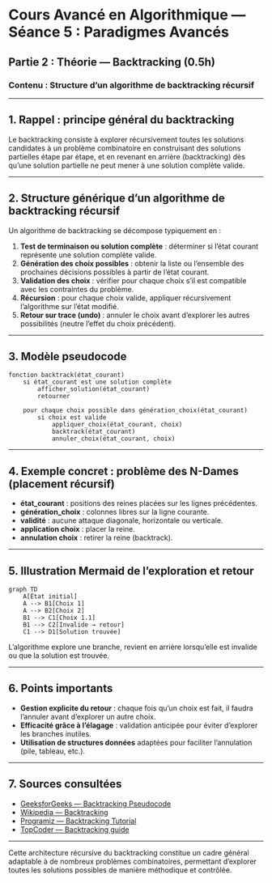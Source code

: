 # Cours Avancé en Algorithmique — Séance 5 : Paradigmes Avancés  
## Partie 2 : Théorie — Backtracking (0.5h)  
### Contenu : Structure d’un algorithme de backtracking récursif

---

## 1. Rappel : principe général du backtracking

Le backtracking consiste à explorer récursivement toutes les solutions candidates à un problème combinatoire en construisant des solutions partielles étape par étape, et en revenant en arrière (backtracking) dès qu’une solution partielle ne peut mener à une solution complète valide.

---

## 2. Structure générique d’un algorithme de backtracking récursif

Un algorithme de backtracking se décompose typiquement en :

1. **Test de terminaison ou solution complète** : déterminer si l’état courant représente une solution complète valide.
2. **Génération des choix possibles** : obtenir la liste ou l’ensemble des prochaines décisions possibles à partir de l’état courant.
3. **Validation des choix** : vérifier pour chaque choix s’il est compatible avec les contraintes du problème.
4. **Récursion** : pour chaque choix valide, appliquer récursivement l’algorithme sur l’état modifié.
5. **Retour sur trace (undo)** : annuler le choix avant d’explorer les autres possibilités (neutre l’effet du choix précédent).

---

## 3. Modèle pseudocode

```
fonction backtrack(état_courant)
    si état_courant est une solution complète
        afficher_solution(état_courant)
        retourner

    pour chaque choix possible dans génération_choix(état_courant)
        si choix est valide
            appliquer_choix(état_courant, choix)
            backtrack(état_courant)
            annuler_choix(état_courant, choix)
```

---

## 4. Exemple concret : problème des N-Dames (placement récursif)

- **état_courant** : positions des reines placées sur les lignes précédentes.
- **génération_choix** : colonnes libres sur la ligne courante.
- **validité** : aucune attaque diagonale, horizontale ou verticale.
- **application choix** : placer la reine.
- **annulation choix** : retirer la reine (backtrack).

---

## 5. Illustration Mermaid de l’exploration et retour

```mermaid
graph TD
    A[État initial]
    A --> B1[Choix 1]
    A --> B2[Choix 2]
    B1 --> C1[Choix 1.1]
    B1 --> C2[Invalide → retour]
    C1 --> D1[Solution trouvée]
```

L’algorithme explore une branche, revient en arrière lorsqu’elle est invalide ou que la solution est trouvée.

---

## 6. Points importants

- **Gestion explicite du retour** : chaque fois qu’un choix est fait, il faudra l’annuler avant d’explorer un autre choix.
- **Efficacité grâce à l’élagage** : validation anticipée pour éviter d’explorer les branches inutiles.
- **Utilisation de structures données** adaptées pour faciliter l’annulation (pile, tableau, etc.).

---

## 7. Sources consultées

- [GeeksforGeeks — Backtracking Pseudocode](https://www.geeksforgeeks.org/backtracking-algorithms/)
- [Wikipedia — Backtracking](https://en.wikipedia.org/wiki/Backtracking)
- [Programiz — Backtracking Tutorial](https://www.programiz.com/dsa/backtracking)
- [TopCoder — Backtracking guide](https://www.topcoder.com/thrive/articles/Backtracking)

---

Cette architecture récursive du backtracking constitue un cadre général adaptable à de nombreux problèmes combinatoires, permettant d’explorer toutes les solutions possibles de manière méthodique et contrôlée.